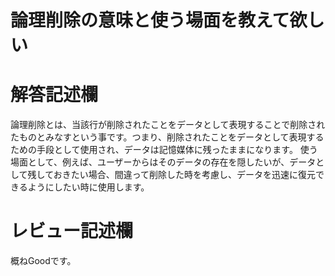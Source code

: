 # 論理削除の意味と使う場面を教えて欲しい
# 解答記述欄
論理削除とは、当該行が削除されたことをデータとして表現することで削除されたものとみなすという事です。つまり、削除されたことをデータとして表現するための手段として使用され、データは記憶媒体に残ったままになります。
使う場面として、例えば、ユーザーからはそのデータの存在を隠したいが、データとして残しておきたい場合、間違って削除した時を考慮し、データを迅速に復元できるようにしたい時に使用します。





# レビュー記述欄
概ねGoodです。
